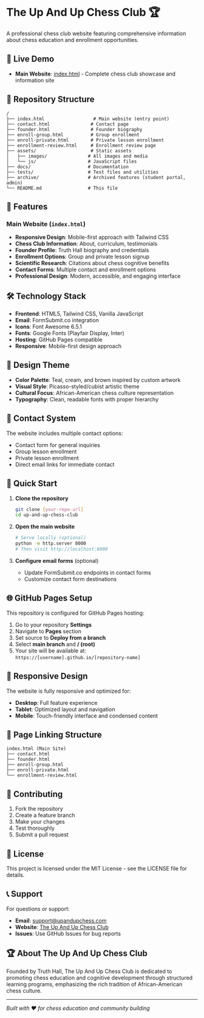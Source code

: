 # The Up And Up Chess Club 🏆

A professional chess club website featuring comprehensive information about chess education and enrollment opportunities.

## 🌟 Live Demo

- **Main Website**: [index.html](./index.html) - Complete chess club showcase and information site

## 📁 Repository Structure

```
/
├── index.html                  # Main website (entry point)
├── contact.html               # Contact page
├── founder.html               # Founder biography
├── enroll-group.html          # Group enrollment
├── enroll-private.html        # Private lesson enrollment
├── enrollment-review.html     # Enrollment review page
├── assets/                    # Static assets
│   ├── images/               # All images and media
│   └── js/                   # JavaScript files
├── docs/                     # Documentation
├── tests/                    # Test files and utilities
├── archive/                  # Archived features (student portal, admin)
└── README.md                 # This file
```

## 🚀 Features

### Main Website (`index.html`)
- **Responsive Design**: Mobile-first approach with Tailwind CSS
- **Chess Club Information**: About, curriculum, testimonials
- **Founder Profile**: Truth Hall biography and credentials
- **Enrollment Options**: Group and private lesson signup
- **Scientific Research**: Citations about chess cognitive benefits
- **Contact Forms**: Multiple contact and enrollment options
- **Professional Design**: Modern, accessible, and engaging interface

## 🛠️ Technology Stack

- **Frontend**: HTML5, Tailwind CSS, Vanilla JavaScript
- **Email**: FormSubmit.co integration
- **Icons**: Font Awesome 6.5.1
- **Fonts**: Google Fonts (Playfair Display, Inter)
- **Hosting**: GitHub Pages compatible
- **Responsive**: Mobile-first design approach

## 🎨 Design Theme

- **Color Palette**: Teal, cream, and brown inspired by custom artwork
- **Visual Style**: Picasso-styled/cubist artistic theme
- **Cultural Focus**: African-American chess culture representation
- **Typography**: Clean, readable fonts with proper hierarchy

## 📧 Contact System

The website includes multiple contact options:
- Contact form for general inquiries
- Group lesson enrollment
- Private lesson enrollment
- Direct email links for immediate contact

## 🚀 Quick Start

1. **Clone the repository**
   ```bash
   git clone [your-repo-url]
   cd up-and-up-chess-club
   ```

2. **Open the main website**
   ```bash
   # Serve locally (optional)
   python -m http.server 8000
   # Then visit http://localhost:8000
   ```

3. **Configure email forms** (optional)
   - Update FormSubmit.co endpoints in contact forms
   - Customize contact form destinations

## 🌐 GitHub Pages Setup

This repository is configured for GitHub Pages hosting:

1. Go to your repository **Settings**
2. Navigate to **Pages** section
3. Set source to **Deploy from a branch**
4. Select **main branch** and **/ (root)**
5. Your site will be available at: `https://[username].github.io/[repository-name]`

## 📱 Responsive Design

The website is fully responsive and optimized for:
- **Desktop**: Full feature experience
- **Tablet**: Optimized layout and navigation
- **Mobile**: Touch-friendly interface and condensed content

## 🔗 Page Linking Structure

```
index.html (Main Site)
├── contact.html
├── founder.html
├── enroll-group.html
├── enroll-private.html
└── enrollment-review.html
```

## 🤝 Contributing

1. Fork the repository
2. Create a feature branch
3. Make your changes
4. Test thoroughly
5. Submit a pull request

## 📄 License

This project is licensed under the MIT License - see the LICENSE file for details.

## 📞 Support

For questions or support:
- **Email**: support@upandupchess.com
- **Website**: [The Up And Up Chess Club](https://upandupchess.com)
- **Issues**: Use GitHub Issues for bug reports

## 🏆 About The Up And Up Chess Club

Founded by Truth Hall, The Up And Up Chess Club is dedicated to promoting chess education and cognitive development through structured learning programs, emphasizing the rich tradition of African-American chess culture.

---

*Built with ❤️ for chess education and community building*